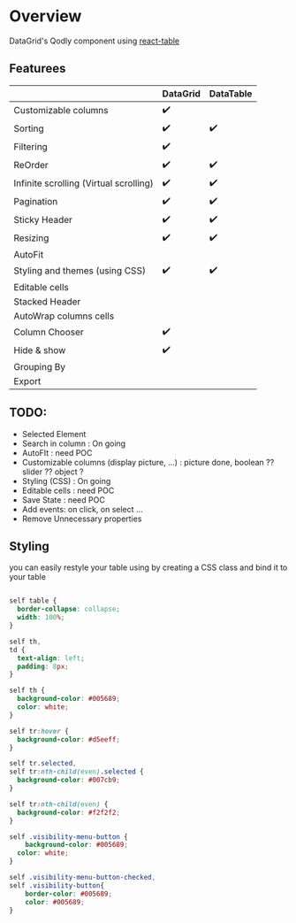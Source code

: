 # Overview

DataGrid's Qodly component using [react-table](https://github.com/TanStack/table)

## Featurees

|                                        | DataGrid | DataTable |
| -------------------------------------- | -------- | --------- |
| Customizable columns                   | ✔️       |           |
| Sorting                                | ✔️       | ✔️        |
| Filtering                              | ✔️       |           |
| ReOrder                                | ✔️       | ✔️        |
| Infinite scrolling (Virtual scrolling) | ✔️       | ✔️        |
| Pagination                             | ✔️       | ✔️        |
| Sticky Header                          | ✔️       | ✔️        |
| Resizing                               | ✔️       | ✔️        |
| AutoFit                                |          |           |
| Styling and themes (using CSS)         | ✔️       | ✔️        |
| Editable cells                         |          |           |
| Stacked Header                         |          |           |
| AutoWrap columns cells                 |          |           |
| Column Chooser                         | ✔️       |           |
| Hide & show                            | ✔️       |           |
| Grouping By                            |          |           |
| Export                                 |          |           |

## TODO:

- Selected Element
- Search in column : On going
- AutoFIt : need POC
- Customizable columns (display picture, ...) : picture done, boolean ?? slider ?? object ?
- Styling (CSS) : On going
- Editable cells : need POC
- Save State : need POC
- Add events: on click, on select ...
- Remove Unnecessary properties

## Styling

you can easily restyle your table using by creating a CSS class and bind it to your table

```CSS

self table {
  border-collapse: collapse;
  width: 100%;
}

self th,
td {
  text-align: left;
  padding: 8px;
}

self th {
  background-color: #005689;
  color: white;
}

self tr:hover {
  background-color: #d5eeff;
}

self tr.selected,
self tr:nth-child(even).selected {
  background-color: #007cb9;
}

self tr:nth-child(even) {
  background-color: #f2f2f2;
}

self .visibility-menu-button {
	background-color: #005689;
  color: white;
}

self .visibility-menu-button-checked,
self .visibility-button{
	border-color: #005689;
	color: #005689;
}

```
